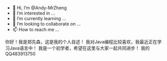 - 👋 Hi, I’m @Andy-MrZheng
- 👀 I’m interested in ...
- 🌱 I’m currently learning ...
- 💞️ I’m looking to collaborate on ...
- 📫 How to reach me ...

<!---
Andy-MrZheng/Andy-MrZheng is a ✨ special ✨ repository because its `README.md` (this file) appears on your GitHub profile.
You can click the Preview link to take a look at your changes.
--->
你好！我是郑先森，这是我的个人自述！
我对Java编程比较喜欢，我最近正在学习Java语言中！
我是一个初学者，希望在这里与大家一起共同进步！
我的QQ483913750
